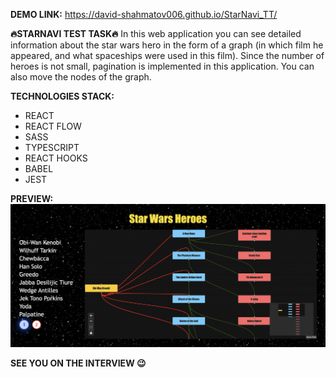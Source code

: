 **DEMO LINK:**
https://david-shahmatov006.github.io/StarNavi_TT/

**:fire:STARNAVI TEST TASK:fire:**
In this web application you can see detailed information about the star wars hero in the form of a graph (in which film he appeared, and what spaceships were used in this film). Since the number of heroes is not small, pagination is implemented in this application. You can also move the nodes of the graph.

**TECHNOLOGIES STACK:**
- REACT
- REACT FLOW
- SASS
- TYPESCRIPT
- REACT HOOKS
- BABEL
- JEST

**PREVIEW:**
![](./src/images/preview.jpg)

**SEE YOU ON THE INTERVIEW :wink:**